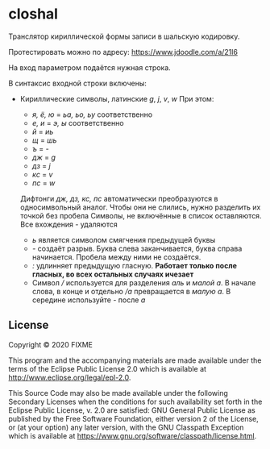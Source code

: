 # closhal

Транслятор кириллической формы записи в шальскую кодировку. 

Протестировать можно по адресу: https://www.jdoodle.com/a/21l6

На вход параметром подаётся нужная строка. 

В синтаксис входной строки включены: 
  + Кириллические символы, латинские *g*, *j*, *v*, *w*
  При этом:
    - *я, ё, ю* = *ьа, ьо, ьу* соответственно
    - *е, и* = *э, ы* соответственно
    - *й*  = *иь* 
    - *щ*  = *шь*
    - *ъ*  = *-*
    - *дж* = *g*
    - *дз* = *j*
    - *кс* = *v*
    - *пс* = *w*
    
    Дифтонги *дж, дз, кс, пс* автоматически преобразуются в односимвольный аналог. Чтобы они не слились, нужно разделить их точкой без пробела
    Символы, не включённые в список оставляются. Все вхождения *-* удаляются
  
    + *ь*  является символом смягчения предыдущей буквы
    + *-*  создаёт разрыв. Буква слева заканчивается, буква справа начинается. Пробела между ними не создаётся.
    + *:*  удлинняет предыдущую гласную. **Работает только после гласных, во всех остальных случаях ичезает**
    + Символ   */*   используется для разделения *аль* и *малой а*. В начале слова, в конце и отдельно */а* превращается в *малую а*. В середине используйте  *-*  после *а*
    
    
  

## License

Copyright © 2020 FIXME

This program and the accompanying materials are made available under the
terms of the Eclipse Public License 2.0 which is available at
http://www.eclipse.org/legal/epl-2.0.

This Source Code may also be made available under the following Secondary
Licenses when the conditions for such availability set forth in the Eclipse
Public License, v. 2.0 are satisfied: GNU General Public License as published by
the Free Software Foundation, either version 2 of the License, or (at your
option) any later version, with the GNU Classpath Exception which is available
at https://www.gnu.org/software/classpath/license.html.
